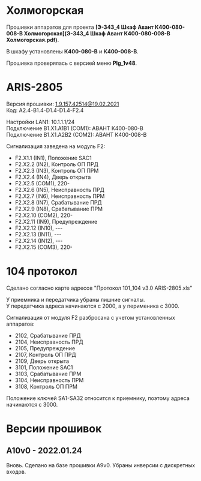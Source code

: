 ﻿Холмогорская
============

Прошивки аппаратов для проекта **[Э-343_4 Шкаф Авант К400-080-008-В Холмогорская](Э-343_4 Шкаф Авант К400-080-008-В Холмогорская.pdf)**.

В шкафу установлены **К400-080-В** и **К400-008-В**.

Прошивка проверялась с версией меню **PIg_1v48**.


# ARIS-2805

Версия прошивки: 1.9.157.42514@19.02.2021  
Код: A2.4-B1.4-D1.4-D1.4-F2.4

Настройки LAN1: 10.1.1.1/24  
Подключение B1.X1.A1B1 (COM1): АВАНТ К400-080-В  
Подключение B1.X1.A2B2 (COM2): АВАНТ К400-008-В

Cигнализация заведена на модуль F2:
- F2.X1.1 (IN1), Положение SAC1
- F2.X2.2 (IN2), Контроль ОП ПРД
- F2.X2.3 (IN3), Контроль ОП ПРМ
- F2.X2.4 (IN4), Дверь открыта
- F2.X2.5 (COM1), 220-
- F2.X2.6 (IN5), Неисправность ПРД
- F2.X2.7 (IN6), Неисправность ПРМ
- F2.X2.8 (IN7), Срабатывание ПРД
- F2.X2.9 (IN8), Срабатывание ПРМ
- F2.X2.10 (COM2), 220-
- F2.X2.11 (IN9), Предупреждение
- F2.X2.12 (IN10), ---
- F2.X2.13 (IN11), ---
- F2.X2.14 (IN12), ---
- F2.X2.15 (COM3), 220-


# 104 протокол

Сделано согласно карте адресов "Протокол 101_104 v3.0 ARIS-2805.xls"

У приемника и передатчика убраны лишние сигналы.  
У передатчика адреса начинаются с 2000, а у перименика с 3000.

Сигнализация от модуля F2 разбросана с учетом установленных аппаратов:
- 2102, Срабатывание ПРД
- 2104, Неисправность ПРД
- 2105, Предупреждение
- 2107, Контроль ОП ПРД
- 2109, Дверь открыта
- 3101, Положение SAC1
- 3103, Срабатывание ПРМ
- 3104, Неисправность ПРМ
- 3108, Контроль ОП ПРМ

Положение ключей SA1-SA32 относится к приемнику, поэтому адреса начинаются с 3000.


# Версии прошивок

## A10v0 - 2022.01.24

Вновь.
Сделано на базе прошивки A9v0.
Убраны инверсии с дискретных входов.

